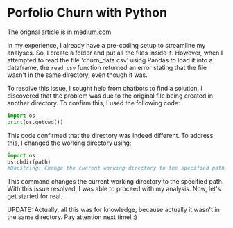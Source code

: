 # Porfolio Churn with Python

The orignal article is in [medium.com](https://medium.com/@raul-data-scientist)


In my experience, I already have a pre-coding setup to streamline my analyses. So, I create a folder and put all the files inside it. However, when I attempted to read the file 'churn_data.csv' using Pandas to load it into a dataframe, the `read_csv` function returned an error stating that the file wasn't in the same directory, even though it was.

To resolve this issue, I sought help from chatbots to find a solution. I discovered that the problem was due to the original file being created in another directory. To confirm this, I used the following code:

```python
import os
print(os.getcwd())
```

This code confirmed that the directory was indeed different. To address this, I changed the working directory using:

```python
import os
os.chdir(path)
#Docstring: Change the current working directory to the specified path.
```

This command changes the current working directory to the specified path. With this issue resolved, I was able to proceed with my analysis. Now, let's get started for real.

UPDATE: Actually, all this was for knowledge, because actually it wasn't in the same directory. Pay attention next time! :)
